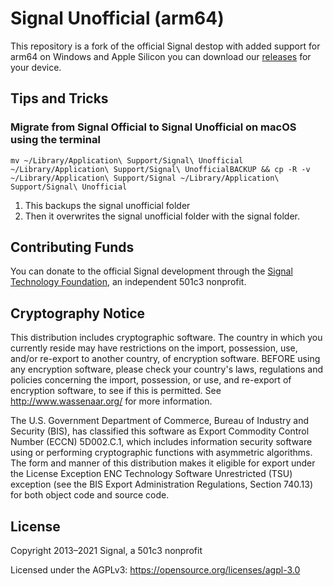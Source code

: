<!-- Copyright 2014-2021 Signal Messenger, LLC -->
<!-- SPDX-License-Identifier: AGPL-3.0-only -->
# Signal Unofficial (arm64)

This repository is a fork of the official Signal destop with added support for arm64 on Windows and Apple Silicon you can download our [releases](https://github.com/dennisameling/Signal-Desktop/releases) for your device.

## Tips and Tricks

### Migrate from Signal Official to Signal Unofficial on macOS using the terminal

```mv ~/Library/Application\ Support/Signal\ Unofficial ~/Library/Application\ Support/Signal\ UnofficialBACKUP && cp -R -v ~/Library/Application\ Support/Signal ~/Library/Application\ Support/Signal\ Unofficial```

1. This backups the signal unofficial folder
1. Then it overwrites the signal unofficial folder with the signal folder.

## Contributing Funds

You can donate to the official Signal development through the [Signal Technology Foundation](https://signal.org/donate), an independent 501c3 nonprofit.

## Cryptography Notice

This distribution includes cryptographic software. The country in which you currently reside may have restrictions on the import, possession, use, and/or re-export to another country, of encryption software.
BEFORE using any encryption software, please check your country's laws, regulations and policies concerning the import, possession, or use, and re-export of encryption software, to see if this is permitted.
See <http://www.wassenaar.org/> for more information.

The U.S. Government Department of Commerce, Bureau of Industry and Security (BIS), has classified this software as Export Commodity Control Number (ECCN) 5D002.C.1, which includes information security software using or performing cryptographic functions with asymmetric algorithms.
The form and manner of this distribution makes it eligible for export under the License Exception ENC Technology Software Unrestricted (TSU) exception (see the BIS Export Administration Regulations, Section 740.13) for both object code and source code.

## License

Copyright 2013–2021 Signal, a 501c3 nonprofit

Licensed under the AGPLv3: https://opensource.org/licenses/agpl-3.0
